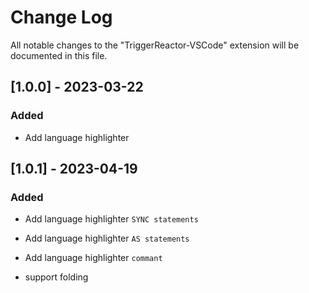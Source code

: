 # Change Log

All notable changes to the "TriggerReactor-VSCode" extension will be documented in this file.

## [1.0.0] - 2023-03-22

### Added

- Add language highlighter

## [1.0.1] - 2023-04-19

### Added

- Add language highlighter `SYNC statements`
- Add language highlighter `AS statements`
- Add language highlighter `commant`

- support folding
